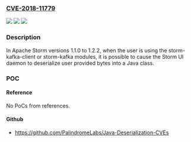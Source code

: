 ### [CVE-2018-11779](https://cve.mitre.org/cgi-bin/cvename.cgi?name=CVE-2018-11779)
![](https://img.shields.io/static/v1?label=Product&message=Storm&color=blue)
![](https://img.shields.io/static/v1?label=Version&message=n%2Fa&color=blue)
![](https://img.shields.io/static/v1?label=Vulnerability&message=CWE-502%3A%20Deserialization%20of%20Untrusted%20Data&color=brighgreen)

### Description

In Apache Storm versions 1.1.0 to 1.2.2, when the user is using the storm-kafka-client or storm-kafka modules, it is possible to cause the Storm UI daemon to deserialize user provided bytes into a Java class.

### POC

#### Reference
No PoCs from references.

#### Github
- https://github.com/PalindromeLabs/Java-Deserialization-CVEs

